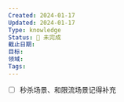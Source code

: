 ```yaml
---
Created: 2024-01-17
Updated: 2024-01-17
Type: knowledge
Status: 🌱 未完成
截止日期: 
目标: 
领域: 
Tags:
---
```

- [ ] 秒杀场景、和限流场景记得补充